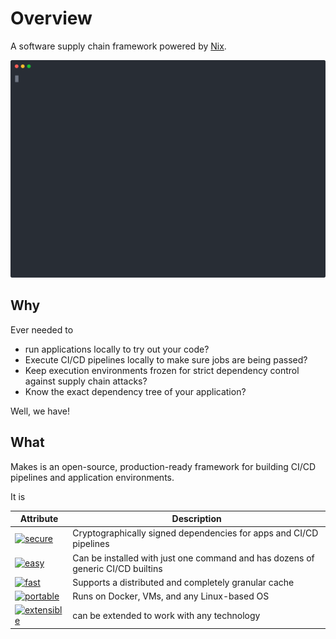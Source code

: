 # Overview

A software supply chain framework
powered by [Nix](https://nixos.org/).

![Makes demo](assets/demo.svg "Makes demo")

## Why

Ever needed to

- run applications locally
  to try out your code?
- Execute CI/CD pipelines locally
  to make sure jobs are being passed?
- Keep execution environments frozen
  for strict dependency control
  against supply chain attacks?
- Know the exact dependency tree of your application?

Well, we have!

## What

Makes is an open-source, production-ready framework
for building CI/CD pipelines
and application environments.

It is

| Attribute                                                                                         | Description                                                                     |
| ------------------------------------------------------------------------------------------------- | ------------------------------------------------------------------------------- |
| [<img src="https://img.shields.io/badge/attr-secure-brightgreen.svg" alt="secure">](#secure)      | Cryptographically signed dependencies for apps and CI/CD pipelines              |
| [<img src="https://img.shields.io/badge/attr-easy-orange.svg" alt="easy">](#easy)                 | Can be installed with just one command and has dozens of generic CI/CD builtins |
| [<img src="https://img.shields.io/badge/attr-fast-blueviolet.svg" alt="fast">](#fast)             | Supports a distributed and completely granular cache                            |
| [<img src="https://img.shields.io/badge/attr-portable-violet.svg" alt="portable">](#portable)     | Runs on Docker, VMs, and any Linux-based OS                                     |
| [<img src="https://img.shields.io/badge/attr-extensible-blue.svg" alt="extensible">](#extensible) | can be extended to work with any technology                                     |

